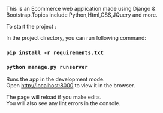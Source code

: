 This is an Ecommerce web application made using Django & Bootstrap.Topics include Python,Html,CSS,JQuery and more.

To start the project :

In the project directory, you can run following command:
### `pip install -r requirements.txt` 

### `python manage.py runserver`

Runs the app in the development mode.<br />
Open [http://localhost:8000](http://localhost:8000) to view it in the browser.

The page will reload if you make edits.<br />
You will also see any lint errors in the console.
